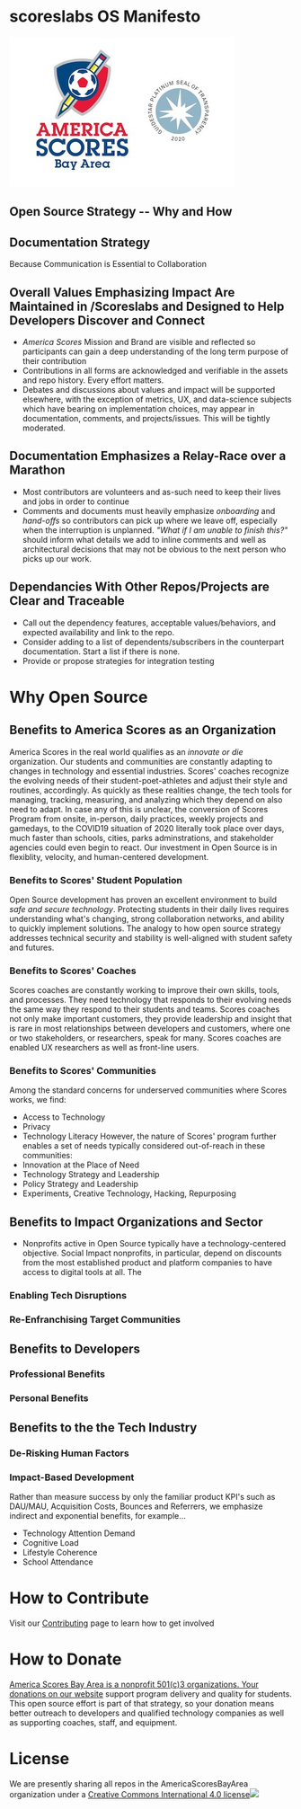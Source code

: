 # scoreslabs OS Manifesto
![](images/asba_logo_and_seal.jpg)
## Open Source Strategy -- Why and How
## Documentation Strategy
Because Communication is Essential to Collaboration
## Overall Values Emphasizing Impact Are Maintained in /Scoreslabs and Designed to Help Developers Discover and Connect
- *America Scores* Mission and Brand are visible and reflected so participants can gain a deep understanding of the long term purpose of their contribution
- Contributions in all forms are acknowledged and verifiable in the assets and repo history. Every effort matters.
- Debates and discussions about values and impact will be supported elsewhere, with the exception of metrics, UX, and data-science subjects which have bearing on implementation choices, may appear in documentation, comments, and projects/issues. This will be tightly moderated.
## Documentation Emphasizes a Relay-Race over a Marathon
- Most contributors are volunteers and as-such need to keep their lives and jobs in order to continue
- Comments and documents must heavily emphasize _onboarding_ and _hand-offs_ so contributors can pick up where we leave off, especially when the interruption is unplanned. _"What if I am unable to finish this?"_ should inform what details we add to inline comments and well as architectural decisions that may not be obvious to the next person who picks up our work.
## Dependancies With Other Repos/Projects are Clear and Traceable ##
- Call out the dependency features, acceptable values/behaviors, and expected availability and link to the repo.
- Consider adding to a list of dependents/subscribers in the counterpart documentation. Start a list if there is none.
- Provide or propose strategies for integration testing

# Why Open Source #
## Benefits to America Scores as an Organization
America Scores in the real world qualifies as an _innovate or die_ organization. Our students and communities are constantly adapting to changes in technology and essential industries. Scores' coaches recognize the evolving needs of their student-poet-athletes and adjust their style and routines, accordingly.
As quickly as these realities change, the tech tools for managing, tracking, measuring, and analyzing which they depend on also need to adapt.
In case any of this is unclear, the conversion of Scores Program from onsite, in-person, daily practices, weekly projects and gamedays, to the COVID19 situation of 2020 literally took place over days, much faster than schools, cities, parks adminstrations, and stakeholder agencies could even begin to react.
Our investment in Open Source is in flexiblity, velocity, and human-centered development.
### Benefits to Scores' Student Population
Open Source development has proven an excellent environment to build _safe and secure technology_. Protecting students in their daily lives requires understanding what's changing, strong collaboration networks, and ability to quickly implement solutions. The analogy to how open source strategy addresses technical security and stability is well-aligned with student safety and futures.
### Benefits to Scores' Coaches
Scores coaches are constantly working to improve their own skills, tools, and processes. They need technology that responds to their evolving needs the same way they respond to their students and teams. Scores coaches not only make important customers, they provide leadership and insight that is rare in most relationships between developers and customers, where one or two stakeholders, or researchers, speak for many. Scores coaches are enabled UX researchers as well as front-line users.
### Benefits to Scores' Communities
Among the standard concerns for underserved communities where Scores works, we find:
- Access to Technology
- Privacy
- Technology Literacy
However, the nature of Scores' program further enables a set of needs typically considered out-of-reach in these communities:
- Innovation at the Place of Need
- Technology Strategy and Leadership
- Policy Strategy and Leadership
- Experiments, Creative Technology, Hacking, Repurposing
## Benefits to Impact Organizations and Sector
- Nonprofits active in Open Source typically have a technology-centered objective. Social Impact nonprofits, in particular, depend on discounts from the most established product and platform companies to have access to digital tools at all. The 
### Enabling Tech Disruptions
### Re-Enfranchising Target Communities
## Benefits to Developers
### Professional Benefits
### Personal Benefits
## Benefits to the the Tech Industry
### De-Risking Human Factors
### Impact-Based Development
Rather than measure success by only the familiar product KPI's such as DAU/MAU, Acquisition Costs, Bounces and Referrers, we emphasize indirect and exponential benefits, for example...
- Technology Attention Demand
- Cognitive Load
- Lifestyle Coherence
- School Attendance

# How to Contribute
Visit our [Contributing](contributing.md) page to learn how to get involved
# How to Donate
[America Scores Bay Area is a nonprofit 501(c)3 organizations. Your donations on our website](https://www.americascoresbayarea.org/donate) support program delivery and quality for students. This open source effort is part of that strategy, so your donation means better outreach to developers and qualified technology companies as well as supporting coaches, staff, and equipment.
# License
We are presently sharing all repos in the AmericaScoresBayArea organization under a [Creative Commons International 4.0 license](/LICENSE)![](https://i.creativecommons.org/l/by-sa/4.0/88x31.png)
